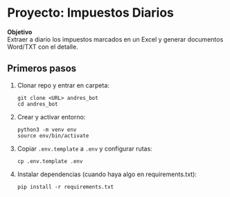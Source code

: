 # Proyecto: Impuestos Diarios

**Objetivo**  
Extraer a diario los impuestos marcados en un Excel y generar documentos Word/TXT con el detalle.

## Primeros pasos

1. Clonar repo y entrar en carpeta:
   ```
   git clone <URL> andres_bot
   cd andres_bot
   ```
2. Crear y activar entorno:
   ```
   python3 -m venv env
   source env/bin/activate
   ```
3. Copiar `.env.template` a `.env` y configurar rutas:
   ```
   cp .env.template .env
   ```
4. Instalar dependencias (cuando haya algo en requirements.txt):
   ```
   pip install -r requirements.txt
   ```

